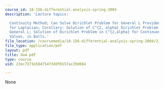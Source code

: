 ```yaml
---
course_id: 18-156-differential-analysis-spring-2004
description: 'Lecture topics:

  Continuity Method; Can Solve Dirichlet Problem for General L Provided can Solve
  for Laplacian; Corollary: Solution of C^{2, alpha} Dirichlet Problem in Balls for
  General L; Solution of Dirichlet Problem in C^{2,alpha} for Continuous Boundary
  Values, in Balls.'
file_location: /coursemedia/18-156-differential-analysis-spring-2004/23ec7373e584754f3ddf0157ac29d664_da4.pdf
file_type: application/pdf
layout: pdf
title: da4.pdf
type: course
uid: 23ec7373e584754f3ddf0157ac29d664

---
```

None